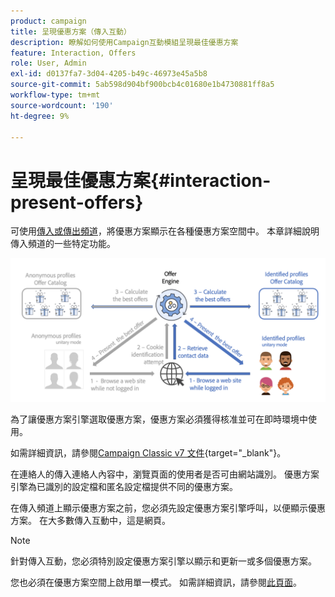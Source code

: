 ```yaml
---
product: campaign
title: 呈現優惠方案（傳入互動）
description: 瞭解如何使用Campaign互動模組呈現最佳優惠方案
feature: Interaction, Offers
role: User, Admin
exl-id: d0137fa7-3d04-4205-b49c-46973e45a5b8
source-git-commit: 5ab598d904bf900bcb4c01680e1b4730881ff8a5
workflow-type: tm+mt
source-wordcount: '190'
ht-degree: 9%

---
```


# 呈現最佳優惠方案{#interaction-present-offers}

可使用[傳入或傳出頻道](interaction-architecture.md#interaction-types)，將優惠方案顯示在各種優惠方案空間中。 本章詳細說明傳入頻道的一些特定功能。

![](assets/inbound-interactions.png)

為了讓優惠方案引擎選取優惠方案，優惠方案必須獲得核准並可在即時環境中使用。

如需詳細資訊，請參閱[Campaign Classic v7 文件](https://experienceleague.adobe.com/docs/campaign-classic/using/managing-offers/managing-an-offer-catalog/approving-and-activating-an-offer.html#approving-offer-content){target="_blank"}。

在連絡人的傳入連絡人內容中，瀏覽頁面的使用者是否可由網站識別。 優惠方案引擎為已識別的設定檔和匿名設定檔提供不同的優惠方案。

在傳入頻道上顯示優惠方案之前，您必須先設定優惠方案引擎呼叫，以便顯示優惠方案。 在大多數傳入互動中，這是網頁。

>[!NOTE]
>
>針對傳入互動，您必須特別設定優惠方案引擎以顯示和更新一或多個優惠方案。
>
>您也必須在優惠方案空間上啟用單一模式。 如需詳細資訊，請參閱[此頁面](interaction-offer-spaces.md)。
